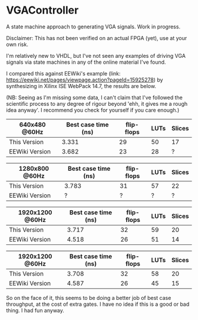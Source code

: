 # VGAController
A state machine approach to generating VGA signals. Work in progress.

Disclaimer: This has not been verified on an actual FPGA (yet), use at your own risk.

I'm relatively new to VHDL, but I've not seen any examples of driving VGA signals via state machines in any of the online material I've found.

I compared this against EEWiki's example (link: https://eewiki.net/pages/viewpage.action?pageId=15925278) by synthesizing in Xilinx ISE WebPack 14.7, the results are below.

(NB: Seeing as I'm missing some data, I can't claim that I've followed the scientific process to any degree of rigour beyond 'ehh, it gives me a rough idea anyway'. I recommend you check for yourself if you care enough.)

| 640x480 @60Hz | Best case time (ns) | flip-flops | LUTs | Slices |
| --- | --- | --- | --- | --- |
| This Version | 3.331 | 29 | 50 | 17 |
| EEWiki Version | 3.682 | 23 | 28 | ? |


| 1280x800 @60Hz | Best case time (ns) | flip-flops | LUTs | Slices |
| --- | --- | --- | --- | --- |
| This Version | 3.783 | 31 | 57| 22 |
| EEWiki Version | ? | ? | ? | ? |


| 1920x1200 @60Hz | Best case time (ns) | flip-flops | LUTs | Slices |
| --- | --- | --- | --- | --- |
| This Version | 3.717 | 32 | 59 | 20 |
| EEWiki Version | 4.518 | 26 | 51 | 14 |


| 1920x1200 @60Hz | Best case time (ns) | flip-flops | LUTs | Slices |
| --- | --- | --- | --- | --- |
| This Version | 3.708 | 32 | 58 | 20 |
| EEWiki Version | 4.587 | 26 | 45 | 15 |


So on the face of it, this seems to be doing a better job of best case throughput, at the cost of extra gates. 
I have no idea if this is a good or bad thing. I had fun anyway.